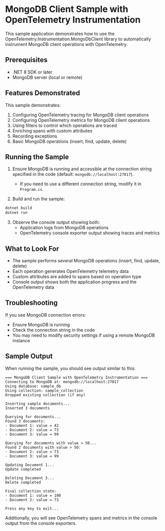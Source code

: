 # MongoDB Client Sample with OpenTelemetry Instrumentation

This sample application demonstrates how to use the OpenTelemetry.Instrumentation.MongoDbClient library to automatically instrument MongoDB client operations with OpenTelemetry.

## Prerequisites

- .NET 8 SDK or later
- MongoDB server (local or remote)

## Features Demonstrated

This sample demonstrates:

1. Configuring OpenTelemetry tracing for MongoDB client operations
2. Configuring OpenTelemetry metrics for MongoDB client operations
3. Using filters to control which operations are traced
4. Enriching spans with custom attributes
5. Recording exceptions
6. Basic MongoDB operations (insert, find, update, delete)

## Running the Sample

1. Ensure MongoDB is running and accessible at the connection string specified in the code (default: `mongodb://localhost:27017`).
   - If you need to use a different connection string, modify it in `Program.cs`.

2. Build and run the sample:

```bash
dotnet build
dotnet run
```

3. Observe the console output showing both:
   - Application logs from MongoDB operations
   - OpenTelemetry console exporter output showing traces and metrics

## What to Look For

- The sample performs several MongoDB operations (insert, find, update, delete)
- Each operation generates OpenTelemetry telemetry data
- Custom attributes are added to spans based on operation type
- Console output shows both the application progress and the OpenTelemetry data

## Troubleshooting

If you see MongoDB connection errors:
- Ensure MongoDB is running
- Check the connection string in the code
- You may need to modify security settings if using a remote MongoDB instance

## Sample Output

When running the sample, you should see output similar to this:

```
=== MongoDB Client Sample with OpenTelemetry Instrumentation ===
Connecting to MongoDB at: mongodb://localhost:27017
Using database: sample_db
Using collection: sample_collection
Dropped existing collection (if any)

Inserting sample documents...
Inserted 3 documents

Querying for documents...
Found 3 documents:
- Document 1: value = 42
- Document 2: value = 73
- Document 3: value = 99

Querying for documents with value > 50...
Found 2 documents with value > 50:
- Document 2: value = 73
- Document 3: value = 99

Updating Document 1...
Update completed

Deleting Document 3...
Delete completed

Final collection state:
- Document 1: value = 100
- Document 2: value = 73

Press any key to exit...
```

Additionally, you will see OpenTelemetry spans and metrics in the console output from the console exporters.